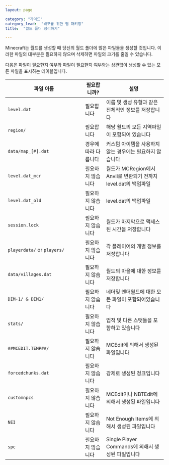 ```yaml
---
layout: page

category: "가이드"
category_lead:  "배포를 위한 맵 패키징"
title:  "월드 폴더 정리하기"

---
```


Minecraft는 월드를 생성할 때 당신의 월드 폴더에 많은 파일들을 생성할 것입니다. 이러한 파일의 대부분은 필요하지 않으며 삭제하면 파일의 크기를 줄일 수 있습니다.

다음은 파일이 필요한지 여부와 파일이 필요한지 여부와는 상관없이 생성할 수 있는 모든 파일을 표시하는 테이블입니다.

<div class='table-responsive'>
  <table class='table table-striped table-condensed'>
    <thead>
      <tr>
        <th style='min-width: 230px;'>파일 이름</th>
        <th>필요합니까?</th>
        <th>설명</th>
      </tr>
    </thead>
    <tbody>
      <tr>
        <td>
          <code>level.dat</code>
        </td>
        <td>
          <span class='label label-success'>필요합니다</span>
        </td>
        <td>이름 및 생성 유형과 같은 전체적인 정보를 저장합니다</td>
      </tr>
      <tr>
        <td>
          <code>region/</code>
        </td>
        <td>
          <span class='label label-success'>필요합니다</span>
        </td>
        <td>해당 월드의 모든 지역파일이 포함되어 있습니다</td>
      </tr>
      <tr>
        <td>
          <code>data/map_[#].dat</code>
        </td>
        <td>
          <span class='label label-warning'>경우에 따라 다릅니다</span>
        </td>
        <td>커스텀 아이템을 사용하지 않는 경우에는 필요하지 않습니다</td>
      </tr>
      <tr>
        <td>
          <code>level.dat_mcr</code>
        </td>
        <td>
          <span class='label label-danger'>필요하지 않습니다</span>
        </td>
        <td>월드가 MCRegion에서 Anvil로 변환되기 전까지 level.dat의 백업파일</td>
      </tr>
      <tr>
        <td>
          <code>level.dat_old</code>
        </td>
        <td>
          <span class='label label-danger'>필요하지 않습니다</span>
        </td>
        <td>level.dat의 백업파일</td>
      </tr>
      <tr>
        <td>
          <code>session.lock</code>
        </td>
        <td>
          <span class='label label-danger'>필요하지 않습니다</span>
        </td>
        <td>월드가 마지막으로 액세스된 시간을 저장합니다</td>
      </tr>
      <tr>
        <td>
          <code>playerdata/</code>
          or
          <code>players/</code>
        </td>
        <td>
          <span class='label label-danger'>필요하지 않습니다</span>
        </td>
        <td>각 플레이어의 개별 정보를 저장합니다</td>
      </tr>
      <tr>
        <td>
          <code>data/villages.dat</code>
        </td>
        <td>
          <span class='label label-danger'>필요하지 않습니다</span>
        </td>
        <td>월드의 마을에 대한 정보를 저장합니다</td>
      </tr>
      <tr>
        <td>
          <code>DIM-1/ & DIM1/</code>
        </td>
        <td>
          <span class='label label-danger'>필요하지 않습니다</span>
        </td>
        <td>네더및 엔더월드에 대한 모든 파일이 포함되어있습니다</td>
      </tr>
      <tr>
        <td>
          <code>stats/</code>
        </td>
        <td>
          <span class='label label-danger'>필요하지 않습니다</span>
        </td>
        <td>업적 및 다른 스탯들을 포함하고 있습니다</td>
      </tr>
      <tr>
        <td>
          <code>##MCEDIT.TEMP##/</code>
        </td>
        <td>
          <span class='label label-danger'>필요하지 않습니다</span>
        </td>
        <td>MCEdit에 의해서 생성된 파일입니다</td>
      </tr>
      <tr>
        <td>
          <code>forcedchunks.dat</code>
        </td>
        <td>
          <span class='label label-danger'>필요하지 않습니다</span>
        </td>
        <td>강제로 생성된 청크입니다</td>
      </tr>
      <tr>
        <td>
          <code>customnpcs</code>
        </td>
        <td>
          <span class='label label-danger'>필요하지 않습니다</span>
        </td>
        <td>MCEdit이나 NBTEdit에 의해서 생성된 파일입니다</td>
      </tr>
      <tr>
        <td>
          <code>NEI</code>
        </td>
        <td>
          <span class='label label-danger'>필요하지 않습니다</span>
        </td>
        <td>Not Enough Items에 의해서 생성된 파일입니다</td>
      </tr>
      <tr>
        <td>
          <code>spc</code>
        </td>
        <td>
          <span class='label label-danger'>필요하지 않습니다</span>
        </td>
        <td>Single Player Commands에 의해서 생성된 파일입니다</td>
      </tr>
    </tbody>
  </table>
</div>
